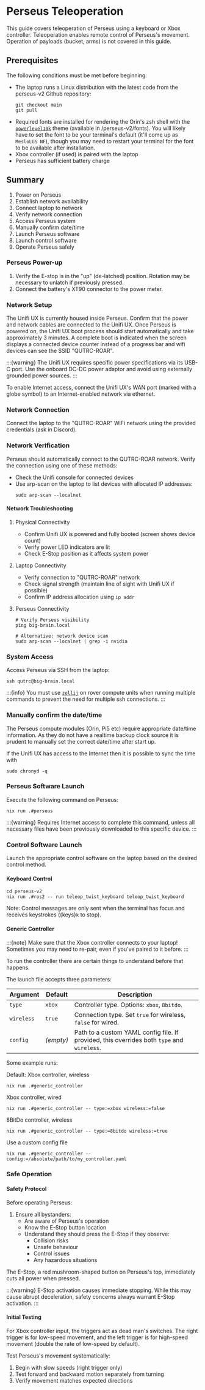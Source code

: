 # Perseus Teleoperation

This guide covers teleoperation of Perseus using a keyboard or Xbox controller. Teleoperation enables remote control of Perseus's movement. Operation of payloads (bucket, arms) is not covered in this guide.

## Prerequisites

The following conditions must be met before beginning:

- The laptop runs a Linux distribution with the latest code from the perseus-v2 Github repository:
  ```console
  git checkout main
  git pull
  ```
- Required fonts are installed for rendering the Orin's zsh shell with the [`powerlevel10k`](https://github.com/romkatv/powerlevel10k) theme (available in /perseus-v2/fonts). You will likely have to set the font to be your terminal's default (it'll come up as `MesloLGS NF`), though you may need to restart your terminal for the font to be available after installation.
- Xbox controller (if used) is paired with the laptop
- Perseus has sufficient battery charge

## Summary

1. Power on Perseus
2. Establish network availability
3. Connect laptop to network
4. Verify network connection
5. Access Perseus system
6. Manually confirm date/time
7. Launch Perseus software
8. Launch control software
9. Operate Perseus safely

### Perseus Power-up

1. Verify the E-stop is in the "up" (de-latched) position. Rotation may be necessary to unlatch if previously pressed.
2. Connect the battery's XT90 connector to the power meter.

### Network Setup

The Unifi UX is currently housed inside Perseus. Confirm that the power and network cables are connected to the Unifi UX. Once Perseus is powered on, the Unifi UX boot process should start automatically and take approximately 3 minutes. A complete boot is indicated when the screen displays a connected device counter instead of a progress bar and wifi devices can see the SSID "QUTRC-ROAR".

:::{warning}
The Unifi UX requires specific power specifications via its USB-C port. Use the onboard DC-DC power adaptor and avoid using externally grounded power sources.
:::

To enable Internet access, connect the Unifi UX's WAN port (marked with a globe symbol) to an Internet-enabled network via ethernet.

### Network Connection

Connect the laptop to the "QUTRC-ROAR" WiFi network using the provided credentials (ask in Discord).

### Network Verification

Perseus should automatically connect to the QUTRC-ROAR network. Verify the connection using one of these methods:

- Check the Unifi console for connected devices
- Use arp-scan on the laptop to list devices with allocated IP addresses:
  ```console
  sudo arp-scan --localnet
  ```

#### Network Troubleshooting

1. Physical Connectivity

   - Confirm Unifi UX is powered and fully booted (screen shows device count)
   - Verify power LED indicators are lit
   - Check E-Stop position as it affects system power

2. Laptop Connectivity

   - Verify connection to "QUTRC-ROAR" network
   - Check signal strength (maintain line of sight with Unifi UX if possible)
   - Confirm IP address allocation using `ip addr`

3. Perseus Connectivity

   ```console
   # Verify Perseus visibility
   ping big-brain.local

   # Alternative: network device scan
   sudo arp-scan --localnet | grep -i nvidia
   ```

### System Access

Access Perseus via SSH from the laptop:

```console
ssh qutrc@big-brain.local
```

:::{info}
You must use [`zellij`](https://zellij.dev/) on rover compute units when running multiple commands to prevent the need for multiple ssh connections.
:::

### Manually confirm the date/time

The Perseus compute modules (Orin, Pi5 etc) require appropriate date/time information. As they do not have a realtime backup clock source it is prudent to manually set the correct date/time after start up.

If the Unifi UX has access to the Internet then it is possible to sync the time with

```console
sudo chronyd -q
```

### Perseus Software Launch

Execute the following command on Perseus:

```console
nix run .#perseus
```

:::{warning}
Requires Internet access to complete this command, unless all necessary files have been previously downloaded to this specific device.
:::

### Control Software Launch

Launch the appropriate control software on the laptop based on the desired control method.

#### Keyboard Control

```console
cd perseus-v2
nix run .#ros2 -- run teleop_twist_keyboard teleop_twist_keyboard
```

Note: Control messages are only sent when the terminal has focus and receives keystrokes ({keys}`k` to stop).

#### Generic Controller

:::{note}
Make sure that the Xbox controller connects to your laptop!  
Sometimes you may need to re-pair, even if you've paired to it before.
:::

To run the controller there are certain things to understand before that happens.

The launch file accepts three parameters:

| Argument   | Default   | Description |
|------------|-----------|-------------|
| `type`     | `xbox`    | Controller type. Options: `xbox`, `8bitdo`. |
| `wireless` | `true`    | Connection type. Set `true` for wireless, `false` for wired. |
| `config`   | *(empty)* | Path to a custom YAML config file. If provided, this overrides both `type` and `wireless`. |

Some example runs:

Default: Xbox controller, wireless
```console
nix run .#generic_controller
```

Xbox controller, wired
```console
nix run .#generic_controller -- type:=xbox wireless:=false
```

8BitDo controller, wireless
```console
nix run .#generic_controller -- type:=8bitdo wireless:=true
```

Use a custom config file
```console
nix run .#generic_controller -- config:=/absolute/path/to/my_controller.yaml
```


### Safe Operation

#### Safety Protocol

Before operating Perseus:

1. Ensure all bystanders:
   - Are aware of Perseus's operation
   - Know the E-Stop button location
   - Understand they should press the E-Stop if they observe:
     - Collision risks
     - Unsafe behaviour
     - Control issues
     - Any hazardous situations

The E-Stop, a red mushroom-shaped button on Perseus's top, immediately cuts all power when pressed.

:::{warning}
E-Stop activation causes immediate stopping. While this may cause abrupt deceleration, safety concerns always warrant E-Stop activation.
:::

#### Initial Testing

For Xbox controller input, the triggers act as dead man's switches.
The right trigger is for low-speed movement, and the left trigger is for high-speed movement (double the rate of low-speed by default).

Test Perseus's movement systematically:

1. Begin with slow speeds (right trigger only)
2. Test forward and backward motion separately from turning
3. Verify movement matches expected directions
